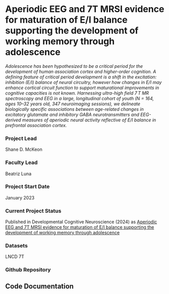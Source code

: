 <br>

# Aperiodic EEG and 7T MRSI evidence for maturation of E/I balance supporting the development of working memory through adolescence

*Adolescence has been hypothesized to be a critical period for the development of human association cortex and higher-order cognition. A defining feature of critical period development is a shift in the excitation: inhibition (E/I) balance of neural circuitry, however how changes in E/I may enhance cortical circuit function to support maturational improvements in cognitive capacities is not known. Harnessing ultra-high field 7 T MR spectroscopy and EEG in a large, longitudinal cohort of youth (N = 164, ages 10–32 years old, 347 neuroimaging sessions), we delineate biologically specific associations between age-related changes in excitatory glutamate and inhibitory GABA neurotransmitters and EEG-derived measures of aperiodic neural activity reflective of E/I balance in prefrontal association cortex.*

### Project Lead
Shane D. McKeon

### Faculty Lead
Beatriz Luna 

### Project Start Date
January 2023

### Current Project Status
Published in Developmental Cognitive Neuroscience (2024) as [Aperiodic EEG and 7T MRSI evidence for maturation of E/I balance supporting the development of working memory through adolescence](https://www.sciencedirect.com/science/article/pii/S1878929324000343)

### Datasets
LNCD 7T

### Github Repository

## Code Documentation
